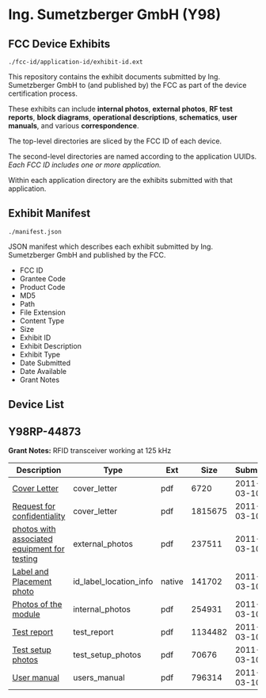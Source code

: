 # Ing. Sumetzberger GmbH (Y98)
## FCC Device Exhibits

```
./fcc-id/application-id/exhibit-id.ext
```

This repository contains the exhibit documents submitted by Ing. Sumetzberger GmbH to (and published by) the FCC as part of the device certification process.

These exhibits can include **internal photos**, **external photos**, **RF test reports**, **block diagrams**, **operational descriptions**, **schematics**, **user manuals**, and various **correspondence**.

The top-level directories are sliced by the FCC ID of each device.

The second-level directories are named according to the application UUIDs. *Each FCC ID includes one or more application.*

Within each application directory are the exhibits submitted with that application. 

## Exhibit Manifest

```
./manifest.json
```

JSON manifest which describes each exhibit submitted by Ing. Sumetzberger GmbH and published by the FCC.

- FCC ID
- Grantee Code
- Product Code
- MD5
- Path
- File Extension
- Content Type
- Size
- Exhibit ID
- Exhibit Description
- Exhibit Type
- Date Submitted
- Date Available
- Grant Notes

## Device List
## Y98RP-44873
**Grant Notes:** RFID transceiver working at 125 kHz

| Description | Type | Ext | Size | Submitted | Available |
| ----------- | ---- | --- | ---- | --------- | --------- |
| [Cover Letter](Y98RP-44873/49b77fc9c946f79db0d7ce19588b1fbd/1429104.pdf) | cover_letter | pdf | 6720 | 2011-03-10 | 2011-03-10 |
| [Request for confidentiality](Y98RP-44873/49b77fc9c946f79db0d7ce19588b1fbd/1429105.pdf) | cover_letter | pdf | 1815675 | 2011-03-10 | 2011-03-10 |
| [photos with associated equipment for testing](Y98RP-44873/49b77fc9c946f79db0d7ce19588b1fbd/1429096.pdf) | external_photos | pdf | 237511 | 2011-03-10 | 2011-03-10 |
| [Label and Placement photo](Y98RP-44873/49b77fc9c946f79db0d7ce19588b1fbd/1429095.native) | id_label_location_info | native | 141702 | 2011-03-10 | 2011-03-10 |
| [Photos of the module](Y98RP-44873/49b77fc9c946f79db0d7ce19588b1fbd/1429102.pdf) | internal_photos | pdf | 254931 | 2011-03-10 | 2011-03-10 |
| [Test report](Y98RP-44873/49b77fc9c946f79db0d7ce19588b1fbd/1429099.pdf) | test_report | pdf | 1134482 | 2011-03-10 | 2011-03-10 |
| [Test setup photos](Y98RP-44873/49b77fc9c946f79db0d7ce19588b1fbd/1429100.pdf) | test_setup_photos | pdf | 70676 | 2011-03-10 | 2011-03-10 |
| [User manual](Y98RP-44873/49b77fc9c946f79db0d7ce19588b1fbd/1429101.pdf) | users_manual | pdf | 796314 | 2011-03-10 | 2011-03-10 |

